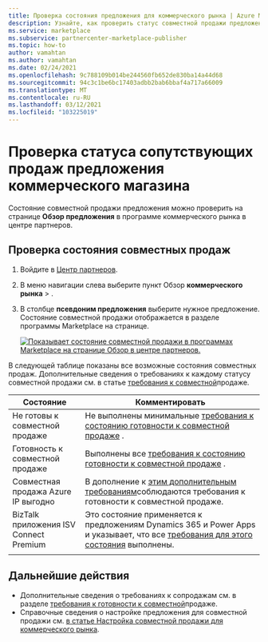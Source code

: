 ```yaml
---
title: Проверка состояния предложения для коммерческого рынка | Azure Marketplace
description: Узнайте, как проверить статус совместной продажи предложения в коммерческом магазине Майкрософт.
ms.service: marketplace
ms.subservice: partnercenter-marketplace-publisher
ms.topic: how-to
author: vamahtan
ms.author: vamahtan
ms.date: 02/24/2021
ms.openlocfilehash: 9c788109b014be244560fb652de830ba14a44d68
ms.sourcegitcommit: 94c3c1be6bc17403adbb2bab6bbaf4a717a66009
ms.translationtype: MT
ms.contentlocale: ru-RU
ms.lasthandoff: 03/12/2021
ms.locfileid: "103225019"
---
```

# <a name="verify-co-sell-status-of-a-commercial-marketplace-offer"></a>Проверка статуса сопутствующих продаж предложения коммерческого магазина

Состояние совместной продажи предложения можно проверить на странице **Обзор предложения** в программе коммерческого рынка в центре партнеров.

## <a name="verify-co-sell-status"></a>Проверка состояния совместных продаж

1. Войдите в [Центр партнеров](https://partner.microsoft.com/dashboard/home).
1. В меню навигации слева выберите пункт Обзор **коммерческого рынка**  >  .
1. В столбце **псевдоним предложения** выберите нужное предложение. Состояние совместной продажи отображается в разделе программы Marketplace на странице.

    [![Показывает состояние совместной продажи в программах Marketplace на странице Обзор в центре партнеров.](./media/co-sell/co-sell-status.png)](./media//co-sell/co-sell-status.png#lightbox)

В следующей таблице показаны все возможные состояния совместных продаж. Дополнительные сведения о требованиях к каждому статусу совместной продажи см. в статье [требования к совместной](co-sell-requirements.md)продаже.

| Состояние | Комментировать |
| ------------ | ------------- |
| Не готовы к совместной продаже | Не выполнены минимальные [требования к состоянию готовности к совместной продаже](co-sell-requirements.md#requirements-for-co-sell-ready-status) . |
| Готовность к совместной продаже | Выполнены все [требования к состоянию готовности к совместной продаже](co-sell-requirements.md#requirements-for-co-sell-ready-status) . |
| Совместная продажа Azure IP выгодно | В дополнение к [этим дополнительным требованиям](co-sell-requirements.md#requirements-for-azure-ip-co-sell-incentivized-status)соблюдаются требования к готовности к совместной продаже. |
| BizTalk приложения ISV Connect Premium  | Это состояние применяется к предложениям Dynamics 365 и Power Apps и указывает, что все [требования для этого состояния](co-sell-requirements.md#requirements-for-biz-apps-isv-connect-premium-incentive-status) выполнены. |
|||

## <a name="next-steps"></a>Дальнейшие действия

- Дополнительные сведения о требованиях к сопродажам см. в разделе [требования к готовности к совместной](co-sell-requirements.md)продаже.
- Справочные сведения о настройке предложения для совместной продажи см. [в статье Настройка совместной продажи для коммерческого рынка](commercial-marketplace-co-sell.md).
